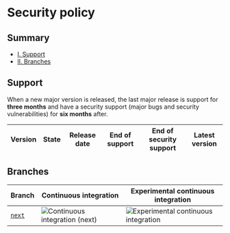 # Security policy

## Summary
- [I. Support](#support)
- [II. Branches](#branches)

## Support

When a new major version is released, the last major release is support for **three months** and have a security support (major bugs and security vulnerabilities) for **six months** after.

|Version|State|Release date|End of support|End of security support|Latest version|
|-------|-----|------------|--------------|-----------------------|--------------|

## Branches

|Branch|Continuous integration|Experimental continuous integration|
|------|----------------------|-----------------------------------|
|[`next`](https://github.com/Fluwork/Console/tree/next)|![Continuous integration (next)](https://img.shields.io/github/workflow/status/Fluwork/Console/Continuous%20integration?label=&style=flat-square)|![Experimental continuous integration](https://img.shields.io/github/workflow/status/Fluwork/Console/Continuous%20integration%20(experimental)?label=&style=flat-square)
